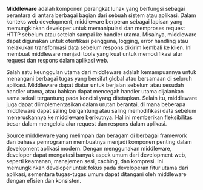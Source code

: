 **Middleware** adalah komponen perangkat lunak yang berfungsi sebagai perantara di antara berbagai bagian dari sebuah sistem atau aplikasi. Dalam konteks web development, middleware berperan sebagai lapisan yang memungkinkan developer untuk memanipulasi dan memproses request HTTP sebelum atau setelah sampai ke handler utama. Misalnya, middleware dapat digunakan untuk otentikasi pengguna, logging, error handling atau melakukan transformasi data sebelum respons dikirim kembali ke klien. Ini membuat middleware menjadi tools yang kuat untuk memodifikasi alur request dan respons dalam aplikasi web.

Salah satu keunggulan utama dari middleware adalah kemampuannya untuk menangani berbagai tugas yang bersifat global atau bersamaan di seluruh aplikasi. Middleware dapat diatur untuk berjalan sebelum atau sesudah handler utama, atau bahkan dapat mencegah handler utama dijalankan sama sekali tergantung pada kondisi yang ditetapkan. Selain itu, middleware juga dapat diimplementasikan dalam urutan berantai, di mana beberapa middleware dapat saling bergantung atau saling memodifikasi data sebelum meneruskannya ke middleware berikutnya. Hal ini memberikan fleksibilitas besar dalam mengelola alur request dan respons dalam aplikasi.

Source middleware yang melimpah dan beragam di berbagai framework dan bahasa pemrograman membuatnya menjadi komponen penting dalam development aplikasi modern. Dengan menggunakan middleware, developer dapat mengatasi banyak aspek umum dari development web, seperti keamanan, manajemen sesi, caching, dan kompresi. Ini memungkinkan developer untuk fokus pada developeran fitur utama dari aplikasi, sementara tugas-tugas umum dapat ditangani oleh middleware dengan efisien dan konsisten.